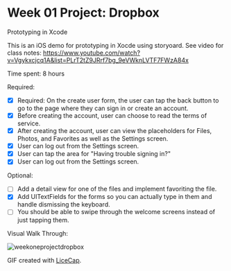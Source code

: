 # Week 01 Project: Dropbox
Prototyping in Xcode

This is an iOS demo for prototyping in Xocde using storyoard. See video for class notes: https://www.youtube.com/watch?v=Vgykxcjcq1A&list=PLrT2tZ9JRrf7bg_9eVWknLVTF7FWzA84x

Time spent: 8 hours

Required:

* [x] Required: On the create user form, the user can tap the back button to go to the page where they can sign in or create an account. 
* [x] Before creating the account, user can choose to read the terms of service.
* [x] After creating the account, user can view the placeholders for Files, Photos, and Favorites as well as the Settings screen.
* [x] User can log out from the Settings screen.
* [x] User can tap the area for "Having trouble signing in?"
* [x] User can log out from the Settings screen.

Optional: 
* [ ] Add a detail view for one of the files and implement favoriting the file.
* [x] Add UITextFields for the forms so you can actually type in them and handle dismissing the keyboard.
* [ ] You should be able to swipe through the welcome screens instead of just tapping them.

Visual Walk Through:

![weekoneprojectdropbox](https://cloud.githubusercontent.com/assets/9056938/9947445/0ee7c196-5d4f-11e5-8997-463fcf60ccc0.gif)

GIF created with [LiceCap](http://www.cockos.com/licecap/).
